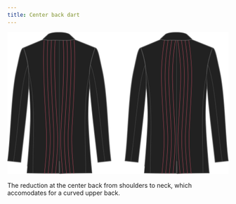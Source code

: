 ```yaml
---
title: Center back dart
---
```


![Center back dart](centerbackdart.svg)

The reduction at the center back from shoulders to neck, which accomodates for a curved upper back.

